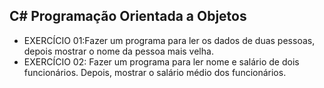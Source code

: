 ## C# Programação Orientada a Objetos
- EXERCÍCIO 01:Fazer um programa para ler os dados de duas pessoas, depois mostrar o nome da pessoa mais velha.
- EXERCÍCIO 02: Fazer um programa para ler nome e salário de dois funcionários. Depois, mostrar o salário médio dos funcionários.
